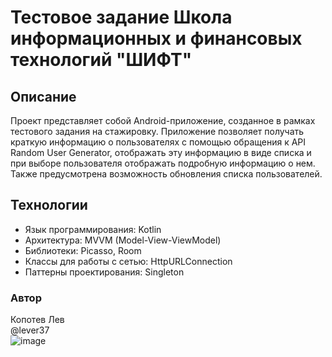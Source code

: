 # Тестовое задание Школа информационных и финансовых технологий "ШИФТ"

## Описание
Проект представляет собой Android-приложение, созданное в рамках тестового задания на стажировку. Приложение позволяет получать краткую информацию о пользователях с помощью обращения к API Random User Generator, отображать эту информацию в виде списка и при выборе пользователя отображать подробную информацию о нем. Также предусмотрена возможность обновления списка пользователей.

## Технологии
  
* Язык программирования: Kotlin  
* Архитектура: MVVM (Model-View-ViewModel)  
* Библиотеки: Picasso, Room
* Классы для работы с сетью: HttpURLConnection  
* Паттерны проектирования: Singleton    

### Автор

Копотев Лев  
@lever37  
![image](https://github.com/lever37/SHIFT/assets/139788500/b561f4fe-74ef-4566-810c-0bd337b30108)
